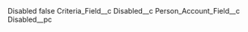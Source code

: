 <?xml version="1.0" encoding="UTF-8"?>
<CustomMetadata xmlns="http://soap.sforce.com/2006/04/metadata" xmlns:xsi="http://www.w3.org/2001/XMLSchema-instance" xmlns:xsd="http://www.w3.org/2001/XMLSchema">
    <label>Disabled</label>
    <protected>false</protected>
    <values>
        <field>Criteria_Field__c</field>
        <value xsi:type="xsd:string">Disabled__c</value>
    </values>
    <values>
        <field>Person_Account_Field__c</field>
        <value xsi:type="xsd:string">Disabled__pc</value>
    </values>
</CustomMetadata>

